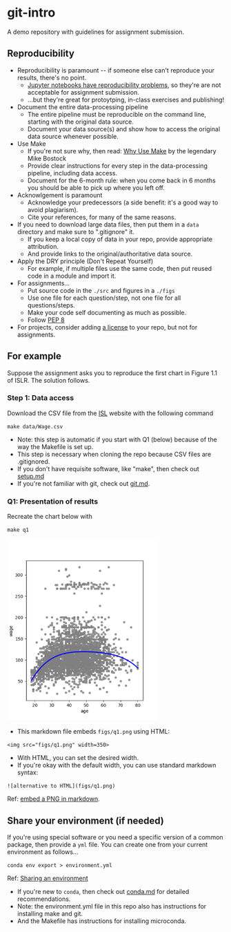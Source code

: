 
# git-intro

A demo repository with guidelines for assignment submission.

## Reproducibility

* Reproducibility is paramount -- if someone else can't reproduce your results, there's no point.
  * [Jupyter notebooks have reproducibility problems](https://www.nature.com/articles/d41586-021-01174-w),
so they're are not acceptable for assignment submission.
  * ...but they're great for protoytping, in-class exercises and publishing!
* Document the entire data-processing pipeline
  * The entire pipeline must be reproducible on the command line, starting with the original data source.
  * Document your data source(s) and show how to access the original data source whenever possible.
* Use Make
  * If you're not sure why, then read: [Why Use Make](https://bost.ocks.org/mike/make/) by the legendary Mike Bostock
  * Provide clear instructions for every step in the data-processing pipeline, including data access.
  * Document for the 6-month rule: when you come back in 6 months you should be able to pick up where you left off.
* Acknowlgement is paramount
  * Acknowledge your predecessors (a side benefit: it's a good way to avoid plagiarism).
  * Cite your references, for many of the same reasons.
* If you need to download large data files, then put them in a `data` directory and make sure to ".gitignore" it.
  * If you keep a local copy of data in your repo, provide appropriate attribution.
  * And provide links to the original/authoritative data source.
* Apply the DRY principle (Don't Repeat Yourself)
  * For example, if multiple files use the same code, then put reused code in a module and import it.
* For assignments...
  * Put source code in the `./src` and figures in a `./figs`
  * Use one file for each question/step, not one file for all questions/steps.
  * Make your code self documenting as much as possible.
  * Follow [PEP 8](https://peps.python.org/pep-0008/)
* For projects, consider adding [a license](https://docs.github.com/en/repositories/managing-your-repositorys-settings-and-features/customizing-your-repository/licensing-a-repository) to your repo, but not for assignments.

## For example

Suppose the assignment asks you to reproduce the first chart in Figure 1.1 of ISLR. The solution follows.

### Step 1: Data access

Download the CSV file from the [ISL](http://statlearning.com) website with the following command
```
make data/Wage.csv
```

* Note: this step is automatic if you start with Q1 (below) because of the way the Makefile is set up.
* This step is necessary when cloning the repo because CSV files are .gitignored.
* If you don't have requisite software, like "make", then check out [setup.md](setup.md)
* If you're not familiar with git, check out [git.md](git.md).

### Q1: Presentation of results

Recreate the chart below with
```
make q1
```

<img src="figs/q1.png" width=350>

* This markdown file embeds `figs/q1.png` using HTML:
```
<img src="figs/q1.png" width=350>
```
* With HTML, you can set the desired width.
* If you're okay with the default width, you can use standard markdown syntax:
```
![alternative to HTML](figs/q1.png)
```
Ref: [embed a PNG in markdown](https://docs.github.com/en/get-started/writing-on-github/getting-started-with-writing-and-formatting-on-github/basic-writing-and-formatting-syntax#images).

## Share your environment (if needed)

If you're using special software or you need a specific version of a common package, 
then provide a `yml` file.
You can create one from your current environment as follows...
```
conda env export > environment.yml
```
Ref: [Sharing an environment](https://conda.io/projects/conda/en/latest/user-guide/tasks/manage-environments.html#sharing-an-environment)

* If you're new to `conda`, then check out [conda.md](conda.md) for detailed recommendations.
* Note: the environment.yml file in this repo also has instructions for installing make and git.
* And the Makefile has instructions for installing microconda.
